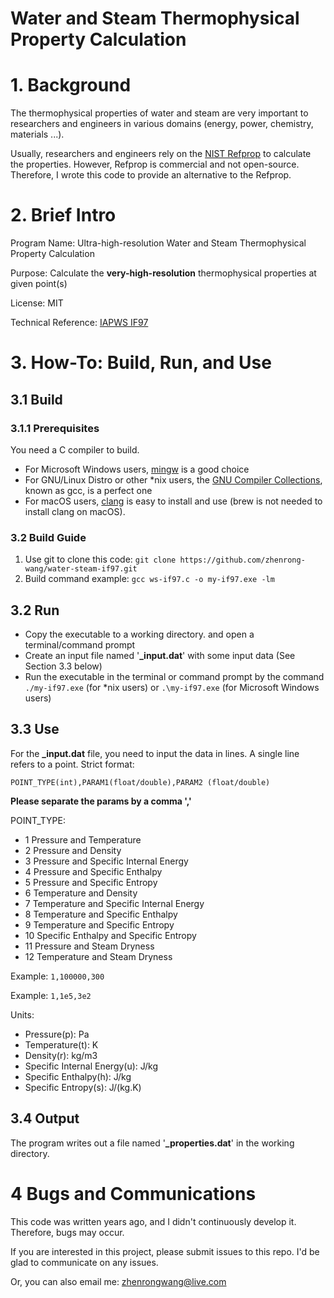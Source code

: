 # Water and Steam Thermophysical Property Calculation

# 1. Background

The thermophysical properties of water and steam are very important to researchers and engineers in various domains (energy, power, chemistry, materials ...).

Usually, researchers and engineers rely on the [NIST Refprop](https://www.nist.gov/srd/refprop) to calculate the properties. However, Refprop is commercial and not open-source. Therefore, I wrote this code to provide an alternative to the Refprop.

# 2. Brief Intro

Program Name: Ultra-high-resolution Water and Steam Thermophysical Property Calculation

Purpose: Calculate the **very-high-resolution** thermophysical properties at given point(s)

License: MIT

Technical Reference: [IAPWS IF97](http://www.iapws.org/)

# 3. How-To: Build, Run, and Use

## 3.1 Build

### 3.1.1 Prerequisites

You need a C compiler to build. 

- For Microsoft Windows users, [mingw](https://sourceforge.net/projects/mingw/) is a good choice
- For GNU/Linux Distro or other *nix users, the [GNU Compiler Collections](https://gcc.gnu.org/), known as gcc, is a perfect one
- For macOS users, [clang](https://clang.llvm.org/) is easy to install and use (brew is not needed to install clang on macOS).

### 3.2 Build Guide

1. Use git to clone this code: `git clone https://github.com/zhenrong-wang/water-steam-if97.git`
2. Build command example: `gcc ws-if97.c -o my-if97.exe -lm`

## 3.2 Run

- Copy the executable to a working directory. and open a terminal/command prompt
- Create an input file named '**_input.dat**' with some input data (See Section 3.3 below)
- Run the executable in the terminal or command prompt by the command `./my-if97.exe` (for *nix users) or `.\my-if97.exe` (for Microsoft Windows users)

## 3.3 Use

For the **_input.dat** file, you need to input the data in lines. A single line refers to a point. Strict format:

`POINT_TYPE(int),PARAM1(float/double),PARAM2 (float/double)` 

**Please separate the params by a comma ','**

POINT_TYPE: 

- 1 Pressure and Temperature
- 2 Pressure and Density
- 3 Pressure and Specific Internal Energy
- 4 Pressure and Specific Enthalpy
- 5 Pressure and Specific Entropy
- 6 Temperature and Density
- 7 Temperature and Specific Internal Energy
- 8 Temperature and Specific Enthalpy
- 9 Temperature and Specific Entropy
- 10 Specific Enthalpy and Specific Entropy
- 11 Pressure and Steam Dryness
- 12 Temperature and Steam Dryness

Example: `1,100000,300`

Example: `1,1e5,3e2`

Units:

- Pressure(p): Pa
- Temperature(t): K
- Density(r): kg/m3
- Specific Internal Energy(u): J/kg
- Specific Enthalpy(h): J/kg
- Specific Entropy(s): J/(kg.K)

## 3.4 Output

The program writes out a file named '**_properties.dat**' in the working directory. 

# 4 Bugs and Communications

This code was written years ago, and I didn't continuously develop it. Therefore, bugs may occur. 

If you are interested in this project, please submit issues to this repo. I'd be glad to communicate on any issues.

Or, you can also email me: zhenrongwang@live.com

